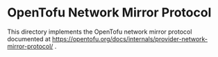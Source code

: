 # OpenTofu Network Mirror Protocol

This directory implements the OpenTofu network mirror protocol documented at https://opentofu.org/docs/internals/provider-network-mirror-protocol/ .
